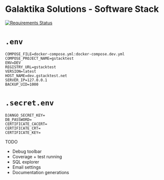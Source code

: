 #  Galaktika Solutions - Software Stack
[![Requirements Status](https://requires.io/github/galaktika-solutions/gStack/requirements.svg?branch=readme)](https://requires.io/galaktika-solutions/gStack/requirements/?branch=readme)

# `.env`
```env
COMPOSE_FILE=docker-compose.yml:docker-compose.dev.yml
COMPOSE_PROJECT_NAME=gstacktest
ENV=DEV
REGISTRY_URL=gstacktest
VERSION=latest
HOST_NAME=dev.gstacktest.net
SERVER_IP=127.0.0.1
BACKUP_UID=1000
```

# `.secret.env`
```env
DJANGO_SECRET_KEY=
DB_PASSWORD=
CERTIFICATE_CACERT=
CERTIFICATE_CRT=
CERTIFICATE_KEY=
```

TODO
- Debug toolbar
- Coverage + test running
- SQL explorer
- Email settings
- Documentation generations
